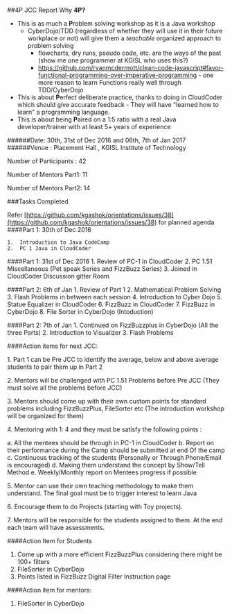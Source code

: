 ##4P JCC Report
Why **4P?**
 
- This is as much a **P**roblem solving workshop as it is a Java workshop
     - CyberDojo/TDD (regardless of whether they will use it in their future workplace or not) will give them a _teachable_ organized approach to problem solving 
        - flowcharts, dry runs, pseudo code, etc. are the ways of the past (show me one programmer at KGISL who uses this?)
        - https://github.com/ryanmcdermott/clean-code-javascript#favor-functional-programming-over-imperative-programming - one more reason to learn Functions really well through TDD/CyberDojo
- This is about **P**erfect deliberate practice, thanks to doing in CloudCoder which should give accurate feedback 
        - They will have "learned how to learn" a programming language. 
- This is about being **P**aired on a 1:5 ratio with a real Java developer/trainer  with at least 5+ years of experience

######Date: 30th, 31st of Dec 2016 and 06th, 7th of Jan 2017
######Venue : Placement Hall , KGISL Institute of Technology

<p>Number of Participants  : 42</p>
<p>Number of Mentors Part1: 11</p> 
<p>Number of Mentors Part2: 14</p> 

###Tasks Completed 

Refer [https://github.com/kgashok/orientations/issues/38](https://github.com/kgashok/orientations/issues/38) for planned agenda
####Part 1: 30th of Dec 2016

	1.	Introduction to Java CodeCamp
	2.	PC 1 Java in CloudCoder

####Part 1: 31st of Dec 2016
	1.	Review of PC-1 in CloudCoder
	2.	PC 1.51 Miscellaneous (Pet speak Series and FizzBuzz Series)
	3.	Joined in CloudCoder Discussion gitter Room


####Part 2: 6th of Jan
	1.	Review of Part 1
	2.	Mathematical Problem Solving
	3.	Flash Problems in between each session
	4.	Introduction to Cyber Dojo
	5.	Statue Equalizer in CloudCoder 
	6.	FizzBuzz in CloudCoder
	7.	FizzBuzz in CyberDojo
	8.	File Sorter in CyberDojo (Intoduction)

####Part 2: 7th of Jan
	1.	Continued on FizzBuzzplus in CyberDojo (All the three Parts)
	2.	Introduction to Visualizer
	3.	Flash Problems


####Action items for next JCC:

<p>1.	Part 1 can be Pre JCC to identify the average, below and above average students to pair them up in Part 2</p>

<p>2.	Mentors will be challenged with PC 1.51 Problems  before Pre JCC  (They must solve all the problems before JCC)</p>

<p>3.	Mentors should come up with their own custom points for standard problems including FizzBuzzPlus, FileSorter etc (The introduction workshop will be organized for them)</p>

<p>4.	Mentoring with 1: 4 and they must be satisfy the following points :</p>
	a.	All the mentees should be through in PC-1 in CloudCoder
	b.	Report on their performance during the Camp should be submitted at end Of the camp
	c.	Continuous tracking of the students (Personally or Through Phone/Email is encouraged)
	d.	Making them understand the concept by Show/Tell Method
	e.	Weekly/Monthly report on Mentees progress if possible

<p>5.	Mentor can use their own teaching methodology to make them understand. The final goal must be to trigger interest to learn Java</p>
<p>6.	Encourage them to do Projects (starting with Toy projects).  </p>
<p>7.	Mentors will be responsible for the students assigned to them.  At the end each team will have assessments.</p>


####Action Item for Students

1. Come up with a more efficient FizzBuzzPlus considering there might be 100+ filters
2. FileSorter in CyberDojo
3. Points listed in FizzBuzz Digital Filter Instruction page

####Action item for mentors: 

1. FileSorter in CyberDojo
